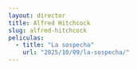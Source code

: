 ```yaml
---
layout: director
title: Alfred Hitchcock
slug: alfred-hitchcock
peliculas:
  - title: "La sospecha"
    url: "2025/10/09/la-sospecha/"
---
```

